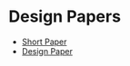 # Design Papers

- <a href="/tokenscript-paper/tokenscript-short-paper.pdf" target="_blank">Short Paper</a>
- <a href="/tokenscript-paper/tokenscript-design-paper.pdf" target="_blank">Design Paper</a>
